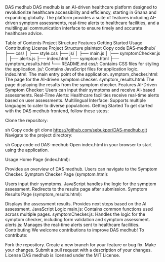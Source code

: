 DAS medhub
DAS medhub is an AI-driven healthcare platform designed to revolutionize healthcare accessibility and efficiency, starting in Ghana and expanding globally. The platform provides a suite of features including AI-driven symptom assessments, real-time alerts to healthcare facilities, and a multilingual communication interface to ensure timely and accurate healthcare advice.

Table of Contents
Project Structure
Features
Getting Started
Usage
Contributing
License
Project Structure
plaintext
Copy code
DAS-medhub/
├── css/
│   ├── style.css
├── js/
│   ├── main.js
│   ├── symptomChecker.js
│   ├── alerts.js
├── index.html
├── symptom.html
├── symptom_results.html
└── README.md
css/: Contains CSS files for styling the application.
js/: Contains JavaScript files for application logic.
index.html: The main entry point of the application.
symptom_checker.html: The page for the AI-driven symptom checker.
symptom_results.html: The page displaying the results from the symptom checker.
Features
AI-Driven Symptom Checker: Users can input their symptoms and receive AI-based assessments.
Real-Time Alerts: Healthcare facilities receive real-time alerts based on user assessments.
Multilingual Interface: Supports multiple languages to cater to diverse populations.
Getting Started
To get started with the DAS medhub frontend, follow these steps:

Clone the repository:

sh
Copy code
git clone https://github.com/sebukpor/DAS-medhub.git
Navigate to the project directory:

sh
Copy code
cd DAS-medhub
Open index.html in your browser to start using the application.

Usage
Home Page (index.html):

Provides an overview of DAS medhub.
Users can navigate to the Symptom Checker.
Symptom Checker Page (symptom.html):

Users input their symptoms.
JavaScript handles the logic for the symptom assessment.
Redirects to the results page after submission.
Symptom Results Page (symptom_results.html):

Displays the assessment results.
Provides next steps based on the AI assessment.
JavaScript Logic
main.js: Contains common functions used across multiple pages.
symptomChecker.js: Handles the logic for the symptom checker, including form validation and symptom assessment.
alerts.js: Manages the real-time alerts sent to healthcare facilities.
Contributing
We welcome contributions to improve DAS medhub! To contribute:

Fork the repository.
Create a new branch for your feature or bug fix.
Make your changes.
Submit a pull request with a description of your changes.
License
DAS medhub is licensed under the MIT License.
